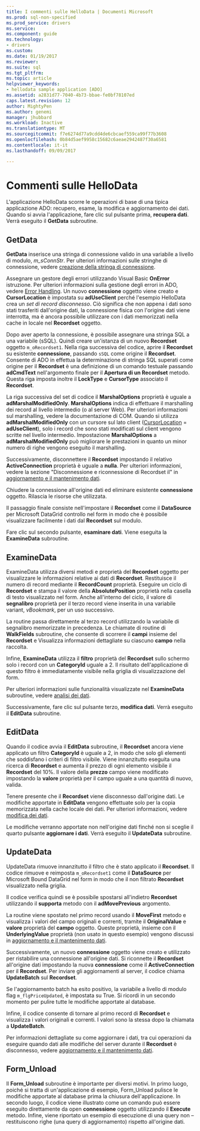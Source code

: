 ```yaml
---
title: I commenti sulle HelloData | Documenti Microsoft
ms.prod: sql-non-specified
ms.prod_service: drivers
ms.service: 
ms.component: guide
ms.technology:
- drivers
ms.custom: 
ms.date: 01/19/2017
ms.reviewer: 
ms.suite: sql
ms.tgt_pltfrm: 
ms.topic: article
helpviewer_keywords:
- hellodata sample application [ADO]
ms.assetid: a2831d77-7040-4b73-bbae-fe0bf78107ed
caps.latest.revision: 12
author: MightyPen
ms.author: genemi
manager: jhubbard
ms.workload: Inactive
ms.translationtype: MT
ms.sourcegitcommit: f7e6274d77a9cdd4de6cbcaef559ca99f77b3608
ms.openlocfilehash: 0b84d5aef9958c15682c6aeae2942487f30a6581
ms.contentlocale: it-it
ms.lasthandoff: 09/09/2017

---
```

# <a name="comments-on-hellodata"></a>Commenti sulle HelloData
L'applicazione HelloData scorre le operazioni di base di una tipica applicazione ADO: recupero, esame, la modifica e aggiornamento dei dati. Quando si avvia l'applicazione, fare clic sul pulsante prima, **recupera dati**. Verrà eseguito il **GetData** subroutine.  
  
## <a name="getdata"></a>GetData  
 **GetData** inserisce una stringa di connessione valido in una variabile a livello di modulo, *m_sConnStr*. Per ulteriori informazioni sulle stringhe di connessione, vedere [creazione della stringa di connessione](../../../ado/guide/data/creating-a-connection-string.md).  
  
 Assegnare un gestore degli errori utilizzando Visual Basic **OnError** istruzione. Per ulteriori informazioni sulla gestione degli errori in ADO, vedere [Error Handling](../../../ado/guide/data/error-handling.md). Un nuovo **connessione** oggetto viene creato e **CursorLocation** è impostata su **adUseClient** perché l'esempio HelloData crea un  *set di record disconnesso*. Ciò significa che non appena i dati sono stati trasferiti dall'origine dati, la connessione fisica con l'origine dati viene interrotta, ma è ancora possibile utilizzare con i dati memorizzati nella cache in locale nel **Recordset** oggetto.  
  
 Dopo aver aperto la connessione, è possibile assegnare una stringa SQL a una variabile (sSQL). Quindi creare un'istanza di un nuovo **Recordset** oggetto `m_oRecordset1`. Nella riga successiva del codice, aprire il **Recordset** su esistente **connessione**, passando `sSQL` come origine il **Recordset**. Consente di ADO in effettua la determinazione di stringa SQL superati come origine per il **Recordset** è una definizione di un comando testuale passando **adCmdText** nell'argomento finale per il **Apertura di un Recordset** metodo. Questa riga imposta inoltre il **LockType** e **CursorType** associato il **Recordset**.  
  
 La riga successiva del set di codice il **MarshalOptions** proprietà è uguale a **adMarshalModifiedOnly**. **MarshalOptions** indica di effettuare il marshalling dei record al livello intermedio (o al server Web). Per ulteriori informazioni sul marshalling, vedere la documentazione di COM. Quando si utilizza **adMarshalModifiedOnly** con un cursore sul lato client ([CursorLocation](../../../ado/reference/ado-api/cursorlocation-property-ado.md) = **adUseClient**), solo i record che sono stati modificati sul client vengono scritte nel livello intermedio. Impostazione **MarshalOptions** a **adMarshalModifiedOnly** può migliorare le prestazioni in quanto un minor numero di righe vengono eseguito il marshalling.  
  
 Successivamente, disconnettere il **Recordset** impostando il relativo **ActiveConnection** proprietà è uguale a **nulla**. Per ulteriori informazioni, vedere la sezione "Disconnessione e riconnessione di Recordset il" in [aggiornamento e il mantenimento dati](../../../ado/guide/data/updating-and-persisting-data.md).  
  
 Chiudere la connessione all'origine dati ed eliminare esistente **connessione** oggetto. Rilascia le risorse che utilizzata.  
  
 Il passaggio finale consiste nell'impostare il **Recordset** come il **DataSource** per Microsoft DataGrid controllo nel form in modo che è possibile visualizzare facilmente i dati dal **Recordset** sul modulo.  
  
 Fare clic sul secondo pulsante, **esaminare dati**. Viene eseguita la **ExamineData** subroutine.  
  
## <a name="examinedata"></a>ExamineData  
 ExamineData utilizza diversi metodi e proprietà del **Recordset** oggetto per visualizzare le informazioni relative ai dati di **Recordset**. Restituisce il numero di record mediante il **RecordCount** proprietà. Eseguire un ciclo di **Recordset** e stampa il valore della **AbsolutePosition** proprietà nella casella di testo visualizzato nel form. Anche all'interno del ciclo, il valore di **segnalibro** proprietà per il terzo record viene inserita in una variabile variant, *vBookmark*, per un uso successivo.  
  
 La routine passa direttamente al terzo record utilizzando la variabile di segnalibro memorizzate in precedenza. Le chiamate di routine di **WalkFields** subroutine, che consente di scorrere il **campi** insieme del **Recordset** e Visualizza informazioni dettagliate su ciascuno **campo**  nella raccolta.  
  
 Infine, **ExamineData** utilizza il **filtro** proprietà del **Recordset** sullo schermo solo i record con un **CategoryId** uguale a 2. Il risultato dell'applicazione di questo filtro è immediatamente visibile nella griglia di visualizzazione del form.  
  
 Per ulteriori informazioni sulle funzionalità visualizzate nel **ExamineData** subroutine, vedere [analisi dei dati](../../../ado/guide/data/examining-data.md).  
  
 Successivamente, fare clic sul pulsante terzo, **modifica dati**. Verrà eseguito il **EditData** subroutine.  
  
## <a name="editdata"></a>EditData  
 Quando il codice avvia il **EditData** subroutine, il **Recordset** ancora viene applicato un filtro **CategoryId** è uguale a 2, in modo che solo gli elementi che soddisfano i criteri di filtro visibile. Viene innanzitutto eseguita una ricerca di **Recordset** e aumenta il prezzo di ogni elemento visibile il **Recordset** del 10%. Il valore della **prezzo** campo viene modificato impostando la **valore** proprietà per il campo uguale a una quantità di nuovo, valida.  
  
 Tenere presente che il **Recordset** viene disconnesso dall'origine dati. Le modifiche apportate in **EditData** vengono effettuate solo per la copia memorizzata nella cache locale dei dati. Per ulteriori informazioni, vedere [modifica dei dati](../../../ado/guide/data/editing-data.md).  
  
 Le modifiche verranno apportate non nell'origine dati finché non si sceglie il quarto pulsante **aggiornare i dati**. Verrà eseguito il **UpdateData** subroutine.  
  
## <a name="updatedata"></a>UpdateData  
 UpdateData rimuove innanzitutto il filtro che è stato applicato il **Recordset**. Il codice rimuove e reimposta `m_oRecordset1` come il **DataSource** per Microsoft Bound DataGrid nel form in modo che il non filtrato **Recordset** visualizzato nella griglia.  
  
 Il codice verifica quindi se è possibile spostarsi all'indietro **Recordset** utilizzando il **supporta** metodo con il **adMovePrevious** argomento.  
  
 La routine viene spostato nel primo record usando il **MoveFirst** metodo e visualizza i valori del campo originali e correnti, tramite il **OriginalValue** e **valore** proprietà del **campo** oggetto. Queste proprietà, insieme con il **UnderlyingValue** proprietà (non usato in questo esempio) vengono discussi in [aggiornamento e il mantenimento dati](../../../ado/guide/data/updating-and-persisting-data.md).  
  
 Successivamente, un nuovo **connessione** oggetto viene creato e utilizzato per ristabilire una connessione all'origine dati. Si riconnette il **Recordset** all'origine dati impostando la nuova **connessione** come il **ActiveConnection** per il **Recordset**. Per inviare gli aggiornamenti al server, il codice chiama **UpdateBatch** sul **Recordset**.  
  
 Se l'aggiornamento batch ha esito positivo, la variabile a livello di modulo flag `m_flgPriceUpdated`, è impostata su True. Si ricordi in un secondo momento per pulire tutte le modifiche apportate al database.  
  
 Infine, il codice consente di tornare al primo record di **Recordset** e visualizza i valori originali e correnti. I valori sono la stessa dopo la chiamata a **UpdateBatch**.  
  
 Per informazioni dettagliate su come aggiornare i dati, tra cui operazioni da eseguire quando dati alle modifiche del server durante il **Recordset** è disconnesso, vedere [aggiornamento e il mantenimento dati](../../../ado/guide/data/updating-and-persisting-data.md).  
  
## <a name="formunload"></a>Form_Unload  
 Il **Form_Unload** subroutine è importante per diversi motivi. In primo luogo, poiché si tratta di un'applicazione di esempio, Form_Unload pulisce le modifiche apportate al database prima la chiusura dell'applicazione. In secondo luogo, il codice viene illustrato come un comando può essere eseguito direttamente da open **connessione** oggetto utilizzando il **Execute** metodo. Infine, viene riportato un esempio di esecuzione di una query non – restituiscono righe (una query di aggiornamento) rispetto all'origine dati.


